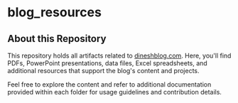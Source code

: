 # blog_resources

## About this Repository

This repository holds all artifacts related to [dineshblog.com](http://dineshblog.com). Here, you'll find PDFs, PowerPoint presentations, data files, Excel spreadsheets, and additional resources that support the blog's content and projects.

Feel free to explore the content and refer to additional documentation provided within each folder for usage guidelines and contribution details.